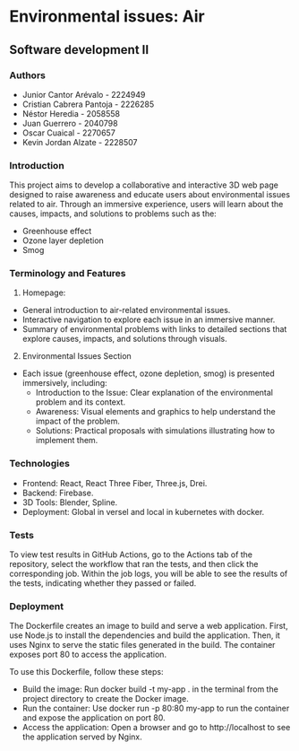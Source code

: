 # Environmental issues: Air
## Software development II

### Authors

- Junior Cantor Arévalo - 2224949 
- Cristian Cabrera Pantoja - 2226285
- Néstor Heredia - 2058558
- Juan Guerrero - 2040798
- Oscar Cuaical - 2270657
- Kevin Jordan Alzate - 2228507

### Introduction
This project aims to develop a collaborative and interactive 3D web page designed to raise awareness and educate users about environmental issues related to air. Through an immersive experience, users will learn about the causes, impacts, and solutions to problems such as the: 
- Greenhouse effect
- Ozone layer depletion
- Smog

### Terminology and Features

1. Homepage:
- General introduction to air-related environmental issues.
- Interactive navigation to explore each issue in an immersive manner.
- Summary of environmental problems with links to detailed sections that explore causes, impacts, and solutions through visuals.

2. Environmental Issues Section 
- Each issue (greenhouse effect, ozone depletion, smog) is presented immersively, including:
  - Introduction to the Issue: Clear explanation of the environmental problem and its context.
  - Awareness: Visual elements and graphics to help understand the impact of the problem.
  - Solutions: Practical proposals with simulations illustrating how to implement them.

### Technologies
- Frontend: React, React Three Fiber, Three.js, Drei.
- Backend: Firebase.
- 3D Tools: Blender, Spline.
- Deployment: Global in versel and local in kubernetes with docker.

### Tests
To view test results in GitHub Actions, go to the Actions tab of the repository, select the workflow that ran the tests, and then click the corresponding job. Within the job logs, you will be able to see the results of the tests, indicating whether they passed or failed.

### Deployment
The Dockerfile creates an image to build and serve a web application. First, use Node.js to install the dependencies and build the application. Then, it uses Nginx to serve the static files generated in the build. The container exposes port 80 to access the application.

To use this Dockerfile, follow these steps:

- Build the image: Run docker build -t my-app . in the terminal from the project directory to create the Docker image.
- Run the container: Use docker run -p 80:80 my-app to run the container and expose the application on port 80.
- Access the application: Open a browser and go to http://localhost to see the application served by Nginx.
